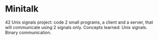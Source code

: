 # Minitalk
 42 Unix signals project: code 2 small programs, a client and a server, that will communicate using 2 signals only.  Concepts learned:  Unix signals. Binary communication.
